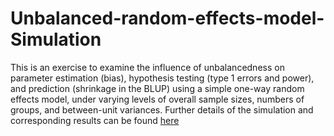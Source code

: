 # Unbalanced-random-effects-model-Simulation

This is an exercise to examine the influence of unbalancedness on parameter estimation (bias), hypothesis testing (type 1 errors and power), and prediction (shrinkage in the BLUP) using a simple one-way random effects model, under varying levels of overall sample sizes, numbers of groups, and between-unit variances. Further details of the simulation and corresponding results can be found [here](https://github.com/sudhaveturi/Unbalanced-random-effects-model-Simulation/blob/master/Paper_BST760_SV_ED.pdf)
